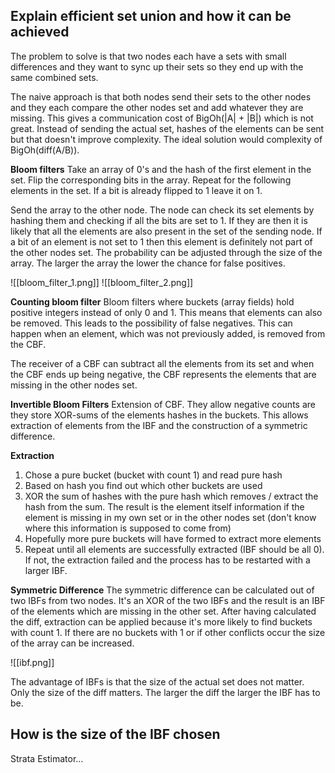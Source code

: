 ## Explain efficient set union and how it can be achieved

The problem to solve is that two nodes each have a sets with small differences and they want to sync up their sets so they end up with the same combined sets.

The naive approach is that both nodes send their sets to the other nodes and they each compare the other nodes set and add whatever they are missing. This gives a communication cost of BigOh(|A| + |B|) which is not great. Instead of sending the actual set, hashes of the elements can be sent but that doesn't improve complexity. The ideal solution would complexity of BigOh(diff(A/B)).

**Bloom filters**
Take an array of 0's and the hash of the first element in the set. Flip the corresponding bits in the array. Repeat for the following elements in the set. If a bit is already flipped to 1 leave it on 1.

Send the array to the other node. The node can check its set elements by hashing them and checking if all the bits are set to 1. If they are then it is likely that all the elements are also present in the set of the sending node. If a bit of an element is not set to 1 then this element is definitely not part of the other nodes set. The probability can be adjusted through the size of the array. The larger the array the lower the chance for false positives.

![[bloom_filter_1.png]]
![[bloom_filter_2.png]]

**Counting bloom filter**
Bloom filters where buckets (array fields) hold positive integers instead of only 0 and 1. This means that elements can also be removed. This leads to the possibility of false negatives. This can happen when an element, which was not previously added, is removed from the CBF. 

The receiver of a CBF can subtract all the elements from its set and when the CBF ends up being negative, the CBF represents the elements that are missing in the other nodes set.

**Invertible Bloom Filters**
Extension of CBF. They allow negative counts are they store XOR-sums of the elements hashes in the buckets. This allows extraction of elements from the IBF and the construction of a symmetric difference.

**Extraction**
1. Chose a pure bucket (bucket with count 1) and read pure hash
2. Based on hash you find out which other buckets are used
3. XOR the sum of hashes with the pure hash which removes / extract the hash from the sum. The result is the element itself information if the element is missing in my own set or in the other nodes set (don't know where this information is supposed to come from)
4. Hopefully more pure buckets will have formed to extract more elements
5. Repeat until all elements are successfully extracted (IBF should be all 0). If not, the extraction failed and the process has to be restarted with a larger IBF.

**Symmetric Difference**
The symmetric difference can be calculated out of two IBFs from two nodes. It's an XOR of the two IBFs and the result is an IBF of the elements which are missing in the other set. After having calculated the diff, extraction can be applied because it's more likely to find buckets with count 1. If there are no buckets with 1 or if other conflicts occur the size of the array can be increased.

![[ibf.png]]

The advantage of IBFs is that the size of the actual set does not matter. Only the size of the diff matters. The larger the diff the larger the IBF has to be.


## How is the size of the IBF chosen

Strata Estimator...

